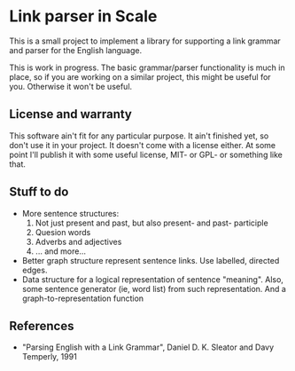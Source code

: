 # Link parser in Scale

This is a small project to implement a library for supporting a link 
grammar and parser for the English language.

This is work in progress. The basic grammar/parser functionality is much
in place, so if you are working on a similar project, this might be useful
for you. Otherwise it won't be useful.

## License and warranty

This software ain't fit for any particular purpose. It ain't finished yet, 
so don't use it in your project. It doesn't come with a license either. At
some point I'll publish it with some useful license, MIT- or GPL- or 
something like that.

## Stuff to do

- More sentence structures:
  1. Not just present and past, but also present- and past- participle
  2. Quesion words
  3. Adverbs and adjectives
  4. ... and more...
- Better graph structure represent sentence links. Use labelled, directed
  edges.
- Data structure for a logical representation of sentence "meaning". Also,
  some sentence generator (ie, word list) from such representation. And a
  graph-to-representation function

## References

- "Parsing English with a Link Grammar", Daniel D. K. Sleator and Davy
  Temperly, 1991
